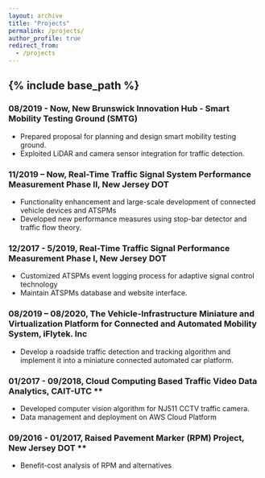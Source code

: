 ```yaml
---
layout: archive
title: "Projects"
permalink: /projects/
author_profile: true
redirect_from:
  - /projects
---
```


{% include base_path %}
------

### 08/2019 - Now, New Brunswick Innovation Hub - Smart Mobility Testing Ground (SMTG)
  * Prepared proposal for planning and design smart mobility testing ground.
  * Exploited LiDAR and camera sensor integration for traffic detection. 
### 11/2019 – Now, Real-Time Traffic Signal System Performance Measurement Phase II, New Jersey DOT
  * Functionality enhancement and large-scale development of connected vehicle devices and ATSPMs
  * Developed new performance measures using stop-bar detector and traffic flow theory.
### 12/2017 - 5/2019, Real-Time Traffic Signal Performance Measurement Phase Ⅰ, New Jersey DOT
  * Customized ATSPMs event logging process for adaptive signal control technology
  * Maintain ATSPMs database and website interface.
### 08/2019 – 08/2020, The Vehicle-Infrastructure Miniature and Virtualization Platform for Connected and Automated Mobility System, iFlytek. Inc
  * Develop a roadside traffic detection and tracking algorithm and implement it into a miniature connected automated car platform.
###  01/2017 - 09/2018, Cloud Computing Based Traffic Video Data Analytics, CAIT-UTC ** 
  * Developed computer vision algorithm for NJ511 CCTV traffic camera. 
  * Data management and deployment on AWS Cloud Platform
###  09/2016 - 01/2017, Raised Pavement Marker (RPM) Project, New Jersey DOT ** 
  * Benefit-cost analysis of RPM and alternatives
